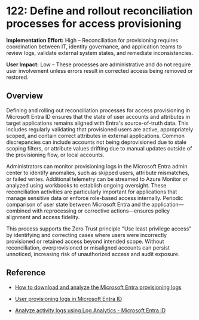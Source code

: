 # 122: Define and rollout reconciliation processes for access provisioning

**Implementation Effort:** High – Reconciliation for provisioning requires coordination between IT, identity governance, and application teams to review logs, validate external system states, and remediate inconsistencies.

**User Impact:** Low – These processes are administrative and do not require user involvement unless errors result in corrected access being removed or restored.

## Overview

Defining and rolling out reconciliation processes for access provisioning in Microsoft Entra ID ensures that the state of user accounts and attributes in target applications remains aligned with Entra's source-of-truth data. This includes regularly validating that provisioned users are active, appropriately scoped, and contain correct attributes in external applications. Common discrepancies can include accounts not being deprovisioned due to stale scoping filters, or attribute values drifting due to manual updates outside of the provisioning flow, or local accounts.

Administrators can monitor provisioning logs in the Microsoft Entra admin center to identify anomalies, such as skipped users, attribute mismatches, or failed writes. Additional telemetry can be streamed to Azure Monitor or analyzed using workbooks to establish ongoing oversight. These reconciliation activities are particularly important for applications that manage sensitive data or enforce role-based access internally. Periodic comparison of user state between Microsoft Entra and the application—combined with reprocessing or corrective actions—ensures policy alignment and access fidelity.

This process supports the Zero Trust principle "Use least privilege access" by identifying and correcting cases where users were incorrectly provisioned or retained access beyond intended scope. Without reconciliation, overprovisioned or misaligned accounts can persist unnoticed, increasing risk of unauthorized access and audit exposure.

## Reference

* [How to download and analyze the Microsoft Entra provisioning logs](https://learn.microsoft.com/en-us/entra/identity/monitoring-health/howto-analyze-provisioning-logs)

* [User provisioning logs in Microsoft Entra ID](https://learn.microsoft.com/en-us/entra/identity/monitoring-health/concept-provisioning-logs)

* [Analyze activity logs using Log Analytics - Microsoft Entra ID](https://learn.microsoft.com/en-us/entra/identity/monitoring-health/howto-analyze-activity-logs-log-analytics)
